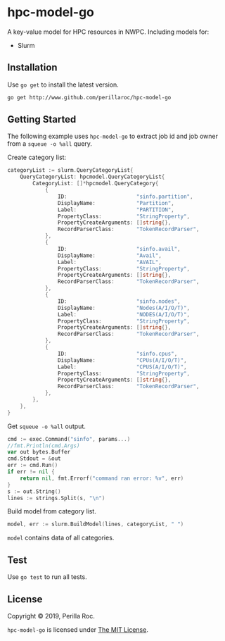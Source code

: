 # hpc-model-go

A key-value model for HPC resources in NWPC. Including models for:

* Slurm

## Installation

Use `go get` to install the latest version.

```bash
go get http://www.github.com/perillaroc/hpc-model-go
```

## Getting Started

The following example uses `hpc-model-go` to extract job id and job owner from a `squeue -o %all` query.
 
Create category list:

```go
categoryList := slurm.QueryCategoryList{
    QueryCategoryList: hpcmodel.QueryCategoryList{
        CategoryList: []*hpcmodel.QueryCategory{
            {
                ID:                      "sinfo.partition",
                DisplayName:             "Partition",
                Label:                   "PARTITION",
                PropertyClass:           "StringProperty",
                PropertyCreateArguments: []string{},
                RecordParserClass:       "TokenRecordParser",
            },
            {
                ID:                      "sinfo.avail",
                DisplayName:             "Avail",
                Label:                   "AVAIL",
                PropertyClass:           "StringProperty",
                PropertyCreateArguments: []string{},
                RecordParserClass:       "TokenRecordParser",
            },
            {
                ID:                      "sinfo.nodes",
                DisplayName:             "Nodes(A/I/O/T)",
                Label:                   "NODES(A/I/O/T)",
                PropertyClass:           "StringProperty",
                PropertyCreateArguments: []string{},
                RecordParserClass:       "TokenRecordParser",
            },
            {
                ID:                      "sinfo.cpus",
                DisplayName:             "CPUs(A/I/O/T)",
                Label:                   "CPUS(A/I/O/T)",
                PropertyClass:           "StringProperty",
                PropertyCreateArguments: []string{},
                RecordParserClass:       "TokenRecordParser",
            },
        },
    },
}
```

Get `squeue -o %all` output.

```go
cmd := exec.Command("sinfo", params...)
//fmt.Println(cmd.Args)
var out bytes.Buffer
cmd.Stdout = &out
err := cmd.Run()
if err != nil {
    return nil, fmt.Errorf("command ran error: %v", err)
}
s := out.String()
lines := strings.Split(s, "\n")
```

Build model from category list.

```go
model, err := slurm.BuildModel(lines, categoryList, " ")
```

`model` contains data of all categories.

## Test

Use `go test` to run all tests.

## License

Copyright &copy; 2019, Perilla Roc.

`hpc-model-go` is licensed under [The MIT License](https://opensource.org/licenses/MIT).
